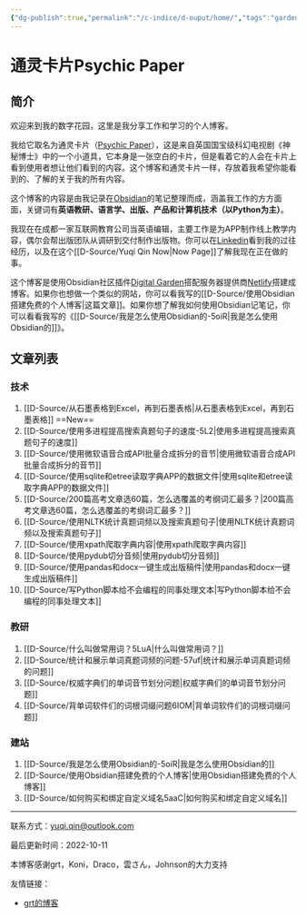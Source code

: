 ```yaml
---
{"dg-publish":true,"permalink":"/c-indice/d-ouput/home/","tags":"gardenEntry","dgHomeLink":true,"dgPassFrontmatter":false}
---
```


# 通灵卡片Psychic Paper
## 简介
欢迎来到我的数字花园，这里是我分享工作和学习的个人博客。

我给它取名为通灵卡片（[Psychic Paper](https://tardis.fandom.com/wiki/Psychic_paper)），这是来自英国国宝级科幻电视剧《神秘博士》中的一个小道具，它本身是一张空白的卡片，但是看着它的人会在卡片上看到使用者想让他们看到的内容。这个博客和通灵卡片一样，存放着我希望你能看到的、了解的关于我的所有内容。

这个博客的内容是由我记录在[Obsidian](https://obsidian.md)的笔记整理而成，涵盖我工作的方方面面，关键词有**英语教研、语言学、出版、产品和计算机技术（以Python为主）**。

我现在在成都一家互联网教育公司当英语编辑，主要工作是为APP制作线上教学内容，偶尔会帮出版团队从调研到交付制作出版物。你可以在[Linkedin](https://www.linkedin.com/in/yuqi-qin-13a5b5160/)看到我的过往经历，以及在这个[[D-Source/Yuqi Qin Now|Now Page]]了解我现在正在做的事。

这个博客是使用Obsidian社区插件[Digital Garden](https://github.com/obsidianMkdocs/obsidian-github-publisher)搭配服务器提供商[Netlify](https://app.netlify.com/teams/yuqiqin-a/overview)搭建成博客。如果你也想做一个类似的网站，你可以看我写的[[D-Source/使用Obsidian搭建免费的个人博客|这篇文章]]。如果你想了解我如何使用Obsidian记笔记，你可以看看我写的《[[D-Source/我是怎么使用Obsidian的-5oiR|我是怎么使用Obsidian的]]》。


## 文章列表
### 技术
1. [[D-Source/从石墨表格到Excel，再到石墨表格|从石墨表格到Excel，再到石墨表格]] ==New==
2. [[D-Source/使用多进程提高搜索真题句子的速度-5L2|使用多进程提高搜索真题句子的速度]]
3. [[D-Source/使用微软语音合成API批量合成拆分的音节|使用微软语音合成API批量合成拆分的音节]] 
4. [[D-Source/使用sqlite和etree读取字典APP的数据文件|使用sqlite和etree读取字典APP的数据文件]] 
5. [[D-Source/200篇高考文章选60篇，怎么选覆盖的考纲词汇最多？|200篇高考文章选60篇，怎么选覆盖的考纲词汇最多？]]  
6. [[D-Source/使用NLTK统计真题词频以及搜索真题句子|使用NLTK统计真题词频以及搜索真题句子]]
7. [[D-Source/使用xpath爬取字典内容|使用xpath爬取字典内容]]
8. [[D-Source/使用pydub切分音频|使用pydub切分音频]]
9. [[D-Source/使用pandas和docx一键生成出版稿件|使用pandas和docx一键生成出版稿件]]
10. [[D-Source/写Python脚本给不会编程的同事处理文本|写Python脚本给不会编程的同事处理文本]]

### 教研
1. [[D-Source/什么叫做常用词？5LuA|什么叫做常用词？]] 
2. [[D-Source/统计和展示单词真题词频的问题-57uf|统计和展示单词真题词频的问题]] 
3. [[D-Source/权威字典们的单词音节划分问题|权威字典们的单词音节划分问题]]
4. [[D-Source/背单词软件们的词根词缀问题6IOM|背单词软件们的词根词缀问题]]

###  建站
1. [[D-Source/我是怎么使用Obsidian的-5oiR|我是怎么使用Obsidian的]] 
2.  [[D-Source/使用Obsidian搭建免费的个人博客|使用Obsidian搭建免费的个人博客]]
3. [[D-Source/如何购买和绑定自定义域名5aaC|如何购买和绑定自定义域名]]

---
联系方式：yuqi.qin@outlook.com

最后更新时间：2022-10-11

本博客感谢grt，Koni，Draco，雲さん，Johnson的大力支持

友情链接：
- [grt的博客](https://gaoryrt.com/)
